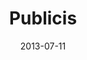 ---
date: 2013-07-11
title: Publicis
categories: partner
logo: publicis_logo.jpg
www: http://www.publicis.com/
---
